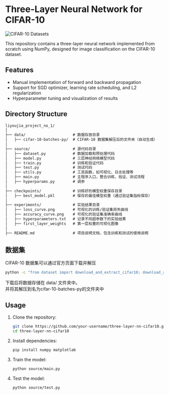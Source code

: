 # Three-Layer Neural Network for CIFAR-10
![CIFAR-10 Datasets](https://github.com/user-attachments/assets/642090c3-53af-449d-afcf-74f5ca8db477)

This repository contains a three-layer neural network implemented from scratch using NumPy, designed for image classification on the CIFAR-10 dataset.

## Features
- Manual implementation of forward and backward propagation
- Support for SGD optimizer, learning rate scheduling, and L2 regularization
- Hyperparameter tuning and visualization of results

## Directory Structure
```markdown
liyoujia_project_no_1/
│
├── data/                     # 数据存放目录
│   ├── cifar-10-batches-py/  # CIFAR-10 数据集解压后的文件夹（自动生成）
│
├── source/                   # 源代码目录
│   ├── dataset.py            # 数据加载和预处理代码
│   ├── model.py              # 三层神经网络模型代码
│   ├── train.py              # 训练和验证代码
│   ├── test.py               # 测试代码
│   ├── utils.py              # 工具函数，如可视化、日志处理等
│   ├── main.py               # 主程序入口，整合训练、验证、测试流程
│   ├── hyperparams.py        # 调参
│
├── checkpoints/              # 训练好的模型权重保存目录
│   ├── best_model.pkl        # 保存的最佳模型权重（通过验证集指标保存）
│
├── experiments/              # 实验结果目录
│   ├── loss_curve.png        # 可视化的训练/验证集损失曲线
│   ├── accuracy_curve.png    # 可视化的验证集准确率曲线
│   ├── hyperparameters.txt   # 记录不同超参数下的实验结果
│   ├── first_layer_weights   # 第一层权重的可视化图像
│
├── README.md                 # 项目说明文档，包含训练和测试的使用说明
```

## 数据集
CIFAR-10 数据集可以通过官方页面下载并解压
   ```bash
   python -c "from dataset import download_and_extract_cifar10; download_and_extract_cifar10()"
```
下载后将数据存储在 data/ 文件夹中。  
并将其解压到名为cifar-10-batches-py的文件夹中  

## Usage
1. Clone the repository:
   ```bash
   git clone https://github.com/your-username/three-layer-nn-cifar10.git
   cd three-layer-nn-cifar10
   
2. Install dependencies:
   ```bash
   pip install numpy matplotlab

3. Train the model:
   ```bash
   python source/main.py

4. Test the model:
   ```bash
   python source/test.py


